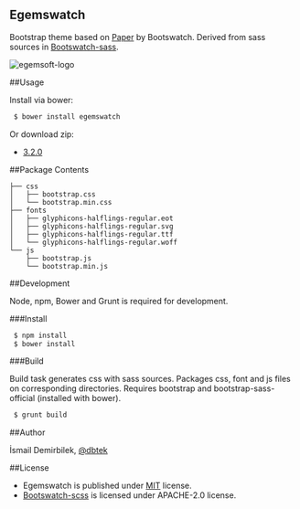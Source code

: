 Egemswatch
----------

Bootstrap theme based on [Paper](http://bootswatch.com/paper) by Bootswatch. Derived from sass sources in [Bootswatch-sass](https://github.com/log0ymxm/bootswatch-scss).

![egemsoft-logo](http://egemsoft.net/images/logo.png)

##Usage

Install via bower:

```bash
 $ bower install egemswatch
```

Or download zip:
 - [3.2.0](https://github.com/egemsoft/egemswatch/archive/3.2.0.zip)

##Package Contents

```
├── css
│   ├── bootstrap.css
│   └── bootstrap.min.css
├── fonts
│   ├── glyphicons-halflings-regular.eot
│   ├── glyphicons-halflings-regular.svg
│   ├── glyphicons-halflings-regular.ttf
│   └── glyphicons-halflings-regular.woff
└── js
    ├── bootstrap.js
    └── bootstrap.min.js
```

##Development

Node, npm, Bower and Grunt is required for development.

###Install

```bash
 $ npm install
 $ bower install
```

###Build

Build task generates css with sass sources. Packages css, font and js files on corresponding directories. Requires bootstrap and bootstrap-sass-official (installed with bower).

```bash
 $ grunt build
```

##Author

İsmail Demirbilek, [@dbtek](https://twitter.com/dbtek)

##License

- Egemswatch is published under [MIT](http://opensource.org/licenses/MIT) license.
- [Bootswatch-scss](https://github.com/log0ymxm/bootswatch-scss) is licensed under APACHE-2.0 license.